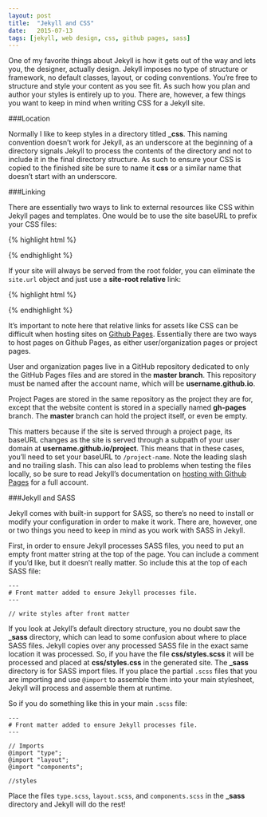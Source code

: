 ```yaml
---
layout: post
title:  "Jekyll and CSS"
date:   2015-07-13
tags: [jekyll, web design, css, github pages, sass]
---
```

One of my favorite things about Jekyll is how it gets out of the way and lets you, the designer, actually design. Jekyll imposes no type of structure or framework, no default classes, layout, or coding conventions. You’re free to structure and style your content as you see fit. As such how you plan and author your styles is entirely up to you. There are, however, a few things you want to keep in mind when writing CSS for a Jekyll site.

###Location

Normally I like to keep styles in a directory titled **_css**. This naming convention doesn’t work for Jekyll, as an underscore at the beginning of a directory signals Jekyll to process the contents of the directory and not to include it in the final directory structure. As such to ensure your CSS is copied to the finished site be sure to name it **css** or a similar name that doesn’t start with an underscore. 

###Linking

There are essentially two ways to link to external resources like CSS within Jekyll pages and templates. One would be to use the site baseURL to prefix your CSS files:

{% highlight html %}

<link rel="stylesheet" href="{{"{{ site.baseurl "}}}}/css/main.css">

{% endhighlight %}

If your site will always be served from the root folder, you can eliminate the `site.url` object and just use a **site-root relative** link:

{% highlight html %}

<link rel="stylesheet" href="/css/main.css">

{% endhighlight %}

It’s important to note here that relative links for assets like CSS can be difficult when hosting sites on [Github Pages](https://pages.github.com/ "Github Pages"). Essentially there are two ways to host pages on Github Pages, as either user/organization pages or project pages.

User and organization pages live in a GitHub repository dedicated to only the GitHub Pages files and are stored in the **master branch**. This repository must be named after the account name, which will be **username.github.io**.

Project Pages are stored in the same repository as the project they are for, except that the website content is stored in a specially named **gh-pages** branch. The **master** branch can hold the project itself, or even be empty.

This matters because if the site is served through a project page, its baseURL changes as the site is served through a subpath of your user domain at **username.github.io/project**. This means that in these cases, you’ll need to set your baseURL to `/project-name`. Note the leading slash and no trailing slash. This can also lead to problems when testing the files locally, so be sure to read Jekyll’s documentation on [hosting with Github Pages](http://jekyllrb.com/docs/github-pages/ "Github Pages documentation") for a full account.

###Jekyll and SASS

Jekyll comes with built-in support for SASS, so there’s no need to install or modify your configuration in order to make it work. There are, however, one or two things you need to keep in mind as you work with SASS in Jekyll.

First, in order to ensure Jekyll processes SASS files, you need to put an empty front matter string at the top of the page. You can include a comment if you’d like, but it doesn’t really matter. So include this at the top of each SASS file:

~~~~~~~
---
# Front matter added to ensure Jekyll processes file.
---

// write styles after front matter

~~~~~~~~

If you look at Jekyll’s default directory structure, you no doubt saw the **_sass** directory, which can lead to some confusion about where to place SASS files. Jekyll copies over any processed SASS file in the exact same location it was processed. So, if you have the file **css/styles.scss** it will be processed and placed at **css/styles.css** in the generated site. The **_sass** directory is for SASS import files. If you place the partial `.scss` files that you are importing and use `@import` to assemble them into your main stylesheet, Jekyll will process and assemble them at runtime. 

So if you do something like this in your main `.scss` file:

~~~~~~~
---
# Front matter added to ensure Jekyll processes file.
---

// Imports
@import "type";
@import "layout";
@import "components";

//styles
~~~~~~~~

Place the files `type.scss`, `layout.scss`, and `components.scss` in the **_sass** directory and Jekyll will do the rest!



